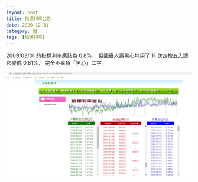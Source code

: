 ```yaml
---
layout: post
title: 指標利率公告
date: 2020-12-31
category: 說
tags: [指標利率]
---
```


2009/03/01 的指標利率應該為 0.8%，
但國泰人壽黑心地用了 11 次四捨五入讓它變成 0.81%，
完全不辜負「黑心」二字。


<img src="../assets/img/2020/index_r.jpg" style="width:700px"/>
